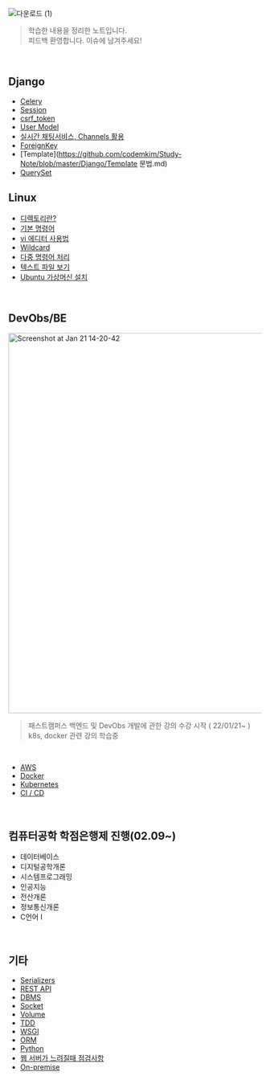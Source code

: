 ![다운로드 (1)](https://user-images.githubusercontent.com/80312713/152521448-9144ebaa-ff89-4039-8148-5fe79be61cef.png)<br>
> 학습한 내용을 정리한 노트입니다.<br>
> 피드백 환영합니다. 이슈에 남겨주세요!<br>


<br>

## Django
* [Celery](https://github.com/codemkim/Study-Note/blob/master/Django/Celery.md)
* [Session](https://github.com/codemkim/Study-Note/blob/master/Django/Session.md)
* [csrf_token](https://github.com/codemkim/Study-Note/blob/master/Django/csrf_token.md)
* [User Model](https://github.com/codemkim/Study-Note/blob/master/Django/UserModel.md)
* [실시간 채팅서비스, Channels 활용](https://github.com/codemkim/djangoChat/tree/master/mysite)
* [ForeignKey](https://github.com/codemkim/Study-Note/blob/master/Django/ForeignKey.md)
* [Template](https://github.com/codemkim/Study-Note/blob/master/Django/Template 문법.md)
* [QuerySet](https://github.com/codemkim/Study-Note/blob/master/Django/QuerySet.md)

## Linux
* [디렉토리란?](https://github.com/codemkim/Study-Note/blob/master/Linux/%EB%94%94%EB%A0%89%ED%86%A0%EB%A6%AC/%E1%84%83%E1%85%B5%E1%84%85%E1%85%A6%E1%86%A8%E1%84%90%E1%85%A9%E1%84%85%E1%85%B5.md)
* [기본 명령어](https://github.com/codemkim/Study-Note/blob/master/Linux/%EA%B8%B0%EB%B3%B8%EB%AA%85%EB%A0%B9%EC%96%B4/%E1%84%80%E1%85%B5%E1%84%87%E1%85%A9%E1%86%AB%E1%84%86%E1%85%A7%E1%86%BC%E1%84%85%E1%85%A7%E1%86%BC%E1%84%8B%E1%85%A5.md)
* [vi 에디터 사용법](https://github.com/codemkim/Study-Note/blob/master/Linux/vi%20%EC%97%90%EB%94%94%ED%84%B0/README.md)
* [Wildcard](https://github.com/codemkim/Study-Note/blob/master/Linux/Wildcard/README.md)
* [다중 명령어 처리](https://github.com/codemkim/Study-Note/blob/master/Linux/%EB%8B%A4%EC%A4%91%20%EB%AA%85%EB%A0%B9%EC%96%B4%20%EC%B2%98%EB%A6%AC/README.md)
* [텍스트 파일 보기](https://github.com/codemkim/Study-Note/blob/master/Linux/%ED%85%8D%EC%8A%A4%ED%8A%B8%20%ED%8C%8C%EC%9D%BC%20%EC%B2%98%EB%A6%AC/README.md)
* [Ubuntu 가상머신 설치]()
<br>

## DevObs/BE
<img width="757" alt="Screenshot at Jan 21 14-20-42" src="https://user-images.githubusercontent.com/80312713/150470597-d09ed349-167e-4014-8737-3f61cf239942.png"><br>

> 패스트캠퍼스 백엔드 및 DevObs 개발에 관한 강의 수강 시작 ( 22/01/21~ )<br>
> k8s, docker 관련 강의 학습중

<br>

* [AWS](https://github.com/codemkim/Study-Note/tree/master/DevObs/AWS/)
* [Docker](https://github.com/codemkim/Study-Note/tree/master/Docker)
* [Kubernetes](https://github.com/codemkim/Study-Note/blob/master/Kubernetes/%EA%B0%9C%EB%85%90.md)
* [CI / CD](https://github.com/codemkim/Study-Note/blob/master/Docker/CI-CD/%EA%B0%9C%EB%85%90.MD)
<br>

## 컴퓨터공학 학점은행제 진행(02.09~)
* 데이터베이스
* 디지털공학개론
* 시스템프로그래밍
* 인공지능
* 전산개론
* 정보통신개론
* C언어 I
<br>

## 기타
* [Serializers](https://github.com/codemkim/Study-Note/tree/master/%EA%B8%B0%ED%83%80/Serializers)
* [REST API](https://github.com/codemkim/Study-Note/tree/master/%EA%B8%B0%ED%83%80/RestApi)
* [DBMS](https://github.com/codemkim/Study-Note/tree/master/%EA%B8%B0%ED%83%80/DBMS)
* [Socket](https://github.com/codemkim/Study-Note/tree/master/%EA%B8%B0%ED%83%80/Socket)
* [Volume](https://github.com/codemkim/Study-Note/tree/master/%EA%B8%B0%ED%83%80/Volume)
* [TDD](https://github.com/codemkim/Study-Note/tree/master/%EA%B8%B0%ED%83%80/TDD)
* [WSGI](https://github.com/codemkim/Study-Note/tree/master/%EA%B8%B0%ED%83%80/WSGI)
* [ORM](https://github.com/codemkim/Study-Note/tree/master/%EA%B8%B0%ED%83%80/ORM)
* [Python](https://github.com/codemkim/Study-Note/blob/master/%EA%B8%B0%ED%83%80/Python/README.md)
* [웹 서버가 느려질때 점검사항](https://github.com/codemkim/Study-Note/tree/master/%EA%B8%B0%ED%83%80/%EC%9B%B9%EC%84%9C%EB%B2%84%EA%B0%80%EB%8A%90%EB%A0%A4%EC%A7%88%EB%8C%80)
* [On-premise](https://github.com/codemkim/Study-Note/blob/master/%EA%B8%B0%ED%83%80/On-premise/README.md)
